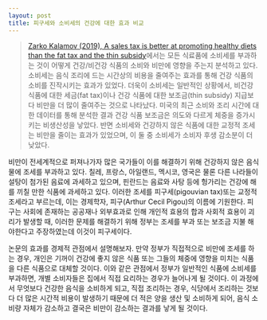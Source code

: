 ```yaml
---
layout: post
title: 피구세와 소비세의 건강에 대한 효과 비교
---
```


> [Zarko Kalamov (2019), A sales tax is better at promoting healthy diets than the fat tax and the thin subsidy](https://onlinelibrary.wiley.com/doi/epdf/10.1002/hec.3987)에서는 모든 식료품에 소비세를 부과하는 것이 어떻게 건강/비건강 식품의 소비와 비만에 영향을 주는지 분석하고 있다. 소비세는 음식 조리에 드는 시간상의 비용을 줄여주는 효과를 통해 건강 식품의 소비를 진작시키는 효과가 있었다. 더욱이 소비세는 일반적인 상황에서, 비건강 식품에 대한 세금(fat tax)이나 건강 식품에 대한 보조금(thin subsidy) 지급보다 비만을 더 많이 줄여주는 것으로 나타났다. 미국의 최근 소비와 조리 시간에 대한 데이터를 통해 분석한 결과 건강 식품 보조금은 의도와 다르게 체중을 증가시키는 비생산성을 낳았다. 반면 소비세와 건강하지 않은 식품에 대한 교정적 조세는 비만을 줄이는 효과가 있었으며, 이 둘 중 소비세가 소비자 후생 감소분이 더 낮았다.

비만이 전세계적으로 퍼져나가자 많은 국가들이 이를 해결하기 위해 건강하지 않은 음식물에 조세를 부과하고 있다. 칠레, 프랑스, 아일랜드, 멕시코, 영국은 물론 다른 나라들이 설탕이 첨가된 음료에 과세하고 있으며, 핀란드는 음료와 사탕 등에 헝가리는 건강에 해를 끼칠 만한 식품에 과세하고 있다. 이러한 조세를 피구세(pigouvian tax)또는 교정적 조세라고 부르는데, 이는 경제학자, 피구(Arthur Cecil Pigou)의 이름에 기원한다. 피구는 사회에 존재하는 공공재나 외부효과로 인해 개인적 효용의 합과 사회적 효용이 괴리가 발생할 때, 이러한 문제를 해결하기 위해 정부는 조세를 부과 또는 보조금 지불 해야한다고 주장하였는데 이것이 피구세이다.

논문의 효과를 경제적 관점에서 설명해보자. 만약 정부가 직접적으로 비만에 조세를 하는 경우, 개인은 기꺼이 건강에 좋지 않은 식품 또는 그들의 체중에 영향을 미치는 식품을  다른 식품으로 대체할 것이다. 이와 같은 관점에서 정부가 일반적인 식품에 소비세를 부과하면, 개별 소비자들은 집에서 직접 요리하는  경우가 늘어나게 될 것이다. 이 과정에서 무엇보다 건강한 음식을 소비하게 되고, 직접 조리하는 경우, 식당에서 조리하는 것보다 더 많은 시간적 비용이 발생하기 때문에 더 적은 양을 생산 및 소비하게 되어, 음식 소비량 자체가 감소하고 결국은 비만이 감소하는 결과를 낳게 될 것이다.
